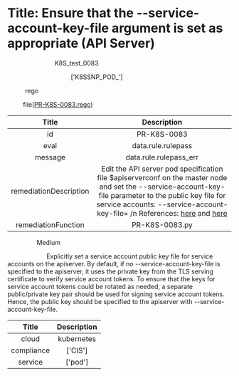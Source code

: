 



# Title:  Ensure that the --service-account-key-file argument is set as appropriate (API Server) 


***<font color="white">Master Test Id:</font>*** K8S_test_0083

***<font color="white">Master Snapshot Id:</font>*** ['K8SSNP_POD_']

***<font color="white">type:</font>*** rego

***<font color="white">rule:</font>*** file([PR-K8S-0083.rego])  
  
  
  
  

|Title|Description|
| :---: | :---: |
|id|PR-K8S-0083|
|eval|data.rule.rulepass|
|message|data.rule.rulepass_err|
|remediationDescription|Edit the API server pod specification file $apiserverconf on the master node and set the --service-account-key-file parameter to the public key file for service accounts: --service-account-key-file= /n References: <a href='https://kubernetes.io/docs/admin/kube-apiserver/' target='_blank'>here</a> and <a href='https://github.com/kubernetes/kubernetes/issues/24167' target='_blank'>here</a>|
|remediationFunction|PR-K8S-0083.py|


***<font color="white">Severity:</font>*** Medium

***<font color="white">Description:</font>***  Explicitly set a service account public key file for service accounts on the apiserver. By default, if no --service-account-key-file is specified to the apiserver, it uses the private key from the TLS serving certificate to verify service account tokens. To ensure that the keys for service account tokens could be rotated as needed, a separate public/private key pair should be used for signing service account tokens. Hence, the public key should be specified to the apiserver with --service-account-key-file.   
  
  

|Title|Description|
| :---: | :---: |
|cloud|kubernetes|
|compliance|['CIS']|
|service|['pod']|



[PR-K8S-0083.rego]: https://github.com/prancer-io/prancer-compliance-test/tree/master/kubernetes/cloud/PR-K8S-0083.rego
